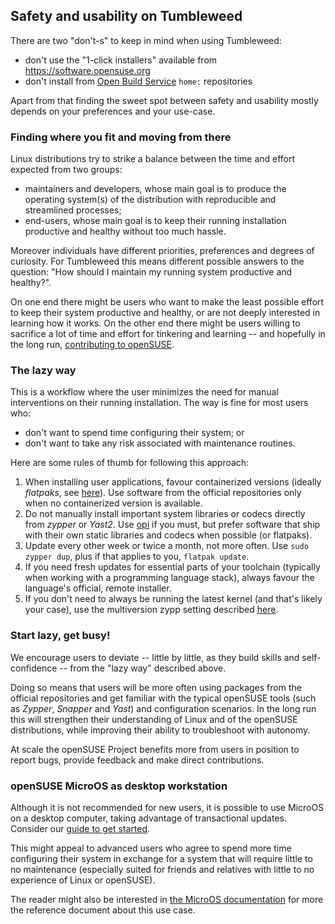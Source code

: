 ## Safety and usability on Tumbleweed

There are two "don't-s" to keep in mind when using Tumbleweed:

- don't use the "1-click installers" available from https://software.opensuse.org
- don't install from [Open Build Service](https://build.opensuse.org/) `home:` repositories

Apart from that finding the sweet spot between safety and usability mostly depends on your preferences and your use-case.

### Finding where you fit and moving from there 

Linux distributions try to strike a balance between the time and effort expected from two groups: 

- maintainers and developers, whose main goal is to produce the operating system(s) of the distribution with reproducible and streamlined processes;
- end-users, whose main goal is to keep their running installation productive and healthy without too much hassle.

 Moreover individuals have different priorities, preferences and degrees of curiosity. For Tumbleweed this means different possible answers to the question: "How should I maintain my running system productive and healthy?".

On one end there might be users who want to make the least possible effort to keep their system productive and healthy, or are not deeply interested in learning how it works. On the other end there might be users willing to sacrifice a lot of time and effort for tinkering and learning -- and hopefully in the long run, [contributing to openSUSE](https://en.opensuse.org/Portal:How_to_participate).

### The lazy way

This is a workflow where the user minimizes the need for manual interventions on their running installation. The way is fine for most users who:

- don't want to spend time configuring their system; or 
- don't want to take any risk associated with maintenance routines.

Here are some rules of thumb for following this approach:

1. When installing user applications, favour containerized versions (ideally _flatpaks_, see [here](/alternative_procurement#flatpaks)). Use software from the official repositories only when no containerized version is available.
2. Do not manually install important system libraries or codecs directly from _zypper_ or _Yast2_. Use [opi](/best-of-post#codecs) if you must, but prefer software that ship with their own static libraries and codecs when possible (or flatpaks).
3. Update every other week or twice a month, not more often. Use `sudo zypper dup`, plus if that applies to you, `flatpak update`.
4. If you need fresh updates for essential parts of your toolchain (typically when working with a programming language stack), always favour the language's official, remote installer.
5. If you don't need to always be running the latest kernel (and that's likely your case), use the multiversion zypp setting described [here](/updating_upgrading_reverting#reverting-to-a-previous-kernel-image).

### Start lazy, get busy!

We encourage users to deviate -- little by little, as they build skills and self-confidence -- from the "lazy way" described above.

Doing so means that users will be more often using packages from the official repositories and get familiar with the typical openSUSE tools (such as _Zypper_, _Snapper_ and _Yast_) and configuration scenarios. In the long run this will strengthen their understanding of Linux and of the openSUSE distributions, while improving their ability to troubleshoot with autonomy. 

At scale the openSUSE Project benefits more from users in position to report bugs, provide feedback and make direct contributions.

### openSUSE MicroOS as desktop workstation

Although it is not recommended for new users, it is possible to use MicroOS on a desktop computer, taking advantage of transactional updates. Consider our [guide to get started](/microos_getting_started).

This might appeal to advanced users who agree to spend more time configuring their system in exchange for a system that will require little to no maintenance (especially suited for friends and relatives with little to no experience of Linux or openSUSE). 

The reader might also be interested in [the MicroOS documentation](https://microos.opensuse.org/) for more the reference document about this use case.
